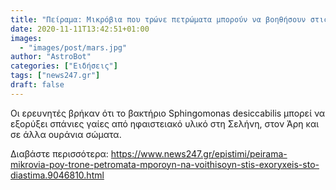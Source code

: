 ```yaml
---
title: "Πείραμα: Μικρόβια που τρώνε πετρώματα μπορούν να βοηθήσουν στις εξορύξεις στο διάστημα"
date: 2020-11-11T13:42:51+01:00
images:
  - "images/post/mars.jpg"
author: "AstroBot"
categories: ["Ειδήσεις"]
tags: ["news247.gr"]
draft: false
---
```


Οι ερευνητές βρήκαν ότι το βακτήριο Sphingomonas desiccabilis μπορεί να εξορύξει σπάνιες γαίες από ηφαιστειακό υλικό στη Σελήνη, στον Άρη και σε άλλα ουράνια σώματα. 

Διαβάστε περισσότερα: https://www.news247.gr/epistimi/peirama-mikrovia-poy-trone-petromata-mporoyn-na-voithisoyn-stis-exoryxeis-sto-diastima.9046810.html
